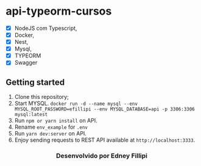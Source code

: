 # api-typeorm-cursos

- [x] NodeJS com Typescript, 
- [x] Docker, 
- [x] Nest, 
- [x] Mysql, 
- [x] TYPEORM
- [x] Swagger

## Getting started

1. Clone this repository;<br />
2. Start MYSQL. `docker run -d --name mysql --env MYSQL_ROOT_PASSWORD=efillipi --env MYSQL_DATABASE=api -p 3306:3306 mysql:latest`<br />
3. Run `npm or yarn install` on API.<br />
4. Rename `env_example` for `.env`
4. Run `yarn dev:server` on API.<br />
5. Enjoy sending requests to REST API available at `http://localhost:3333`.<br />

<h3 align="center">Desenvolvido por  Edney Fillipi </h3>